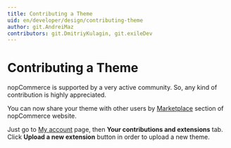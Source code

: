 ```yaml
---
title: Contributing a Theme
uid: en/developer/design/contributing-theme
author: git.AndreiMaz
contributors: git.DmitriyKulagin, git.exileDev
---
```


# Contributing a Theme

nopCommerce is supported by a very active community. So, any kind of contribution is highly appreciated.

You can now share your theme with other users by [Marketplace](https://www.nopcommerce.com/marketplace) section of nopCommerce website.

Just go to [My account](https://www.nopcommerce.com/customer/info) page, then **Your contributions and extensions** tab. Click **Upload a new extension** button in order to upload a new theme.
